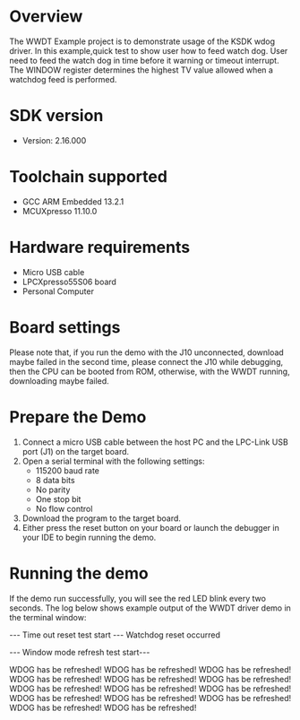 Overview
========
The WWDT Example project is to demonstrate usage of the KSDK wdog driver.
In this example,quick test to show user how to feed watch dog.
User need to feed the watch dog in time before it warning or timeout interrupt.
The WINDOW register determines the highest TV value allowed when a watchdog feed is
performed. 

SDK version
===========
- Version: 2.16.000

Toolchain supported
===================
- GCC ARM Embedded  13.2.1
- MCUXpresso  11.10.0

Hardware requirements
=====================
- Micro USB cable
- LPCXpresso55S06 board
- Personal Computer

Board settings
==============

Please note that, if you run the demo with the J10 unconnected, download maybe failed in the second time, please
connect the J10 while debugging, then the CPU can be booted from ROM, otherwise, with the WWDT running, downloading 
maybe failed.

Prepare the Demo
================
1.  Connect a micro USB cable between the host PC and the LPC-Link USB port (J1) on the target board.
2.  Open a serial terminal with the following settings:
    - 115200 baud rate
    - 8 data bits
    - No parity
    - One stop bit
    - No flow control
3.  Download the program to the target board.
4.  Either press the reset button on your board or launch the debugger in your IDE to begin running the demo.

Running the demo
================
If the demo run successfully, you will see the red LED blink every two seconds.
The log below shows example output of the WWDT driver demo in the terminal window:

--- Time out reset test start ---
Watchdog reset occurred

--- Window mode refresh test start---

 WDOG has be refreshed!
 WDOG has be refreshed!
 WDOG has be refreshed!
 WDOG has be refreshed!
 WDOG has be refreshed!
 WDOG has be refreshed!
 WDOG has be refreshed!
 WDOG has be refreshed!
 WDOG has be refreshed!
 WDOG has be refreshed!
 WDOG has be refreshed!
 WDOG has be refreshed!
 WDOG has be refreshed!
 WDOG has be refreshed!
